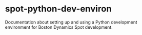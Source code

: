 # spot-python-dev-environ
Documentation about setting up and using a Python development environment for Boston Dynamics Spot development.
